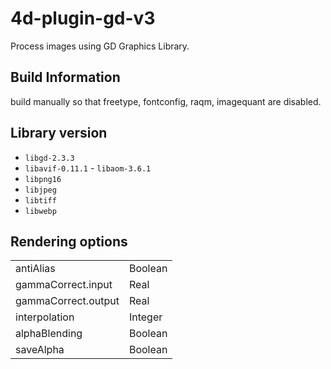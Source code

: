 # 4d-plugin-gd-v3
Process images using GD Graphics Library.

## Build Information

build manually so that freetype, fontconfig, raqm, imagequant are disabled.

## Library version

* `libgd-2.3.3`
* `libavif-0.11.1` - `libaom-3.6.1`
* `libpng16`
* `libjpeg`
* `libtiff`
* `libwebp`

## Rendering options

|||
|-|-|
|antiAlias|Boolean|
|gammaCorrect.input|Real|
|gammaCorrect.output|Real|
|interpolation|Integer|
|alphaBlending|Boolean|
|saveAlpha|Boolean|
